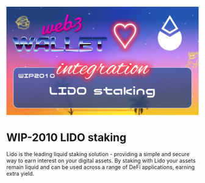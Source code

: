 [_metadata_:at_account]:- "@LidoFinance"
![image](../v3/images/2010.png)

# WIP-2010 LIDO staking

Lido is the leading liquid staking solution - providing a simple and secure way to earn interest on your digital assets. By staking with Lido your assets remain liquid and can be used across a range of DeFi applications, earning extra yield.
